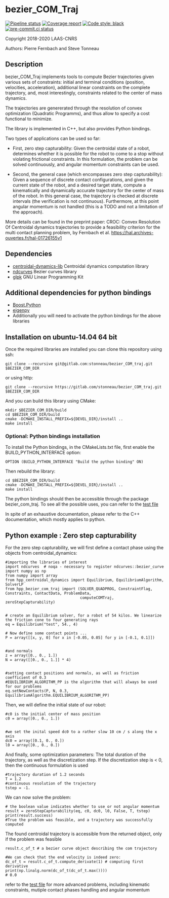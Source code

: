 #  bezier_COM_Traj

[![Pipeline status](https://gitlab.laas.fr/humanoid-path-planner/hpp-bezier-com-traj/badges/master/pipeline.svg)](https://gitlab.laas.fr/humanoid-path-planner/hpp-bezier-com-traj/commits/master)
[![Coverage report](https://gitlab.laas.fr/humanoid-path-planner/hpp-bezier-com-traj/badges/master/coverage.svg?job=doc-coverage)](http://projects.laas.fr/gepetto/doc/humanoid-path-planner/hpp-bezier-com-traj/master/coverage/)
[![Code style: black](https://img.shields.io/badge/code%20style-black-000000.svg)](https://github.com/psf/black)
[![pre-commit.ci status](https://results.pre-commit.ci/badge/github/humanoid-path-planner/hpp-bezier-com-traj/master.svg)](https://results.pre-commit.ci/latest/github/humanoid-path-planner/hpp-bezier-com-traj)


Copyright 2018-2020 LAAS-CNRS

Authors: Pierre Fernbach and Steve Tonneau

## Description
bezier_COM_Traj implements tools to compute Bezier trajectories given various sets of constraints: initial and terminal conditions (position, velocities, acceleration), additional linear constraints on the complete trajectory, and, most interestingly, constraints related to the center of mass dynamics.

The trajectories are genererated through the resolution of convex optimization (Quadratic Programms), and thus allow to specify a cost functional to minimize.

The library is implemented in C++, but also provides Python bindings.

Two types of applications can be used so far:
- First, zero step capturability: Given the centroidal state of a robot, determines whether it is possible for the robot to come to a stop without violating frictional constraints. In this formulation, the problem can be solved continuously, and angular momentum constraints can be used.

- Second, the general case (which encompasses zero step capturability):
Given a sequence of discrete contact configurations, and given the current state of the robot, and a desired target state, compute a kinematically and dynamically accurate trajectory for the center of mass of the robot. In this general case, the trajectory is checked at discrete intervals (the verification is not continuous). Furthermore, at this point angular momentum is not handled (this is a TODO and not a limitation of the approach).

More details can be found in the preprint paper:
CROC: Convex Resolution Of Centroidal dynamics trajectories to provide a feasibility criterion for the multi contact planning problem, by Fernbach et al.
https://hal.archives-ouvertes.fr/hal-01726155v1


## Dependencies
* [centroidal-dynamics-lib](https://github.com/stonneau/centroidal-dynamics-lib) Centroidal dynamics computation library
* [ndcurves](https://github.com/loco-3d/ndcurves) Bezier curves library
* [glpk](https://www.gnu.org/software/glpk/) GNU Linear Programming Kit

## Additional dependencies for python bindings
* [Boost.Python](http://www.boost.org/doc/libs/1_63_0/libs/python/doc/html/index.html)
* [eigenpy](https://github.com/stack-of-tasks/eigenpy)
* Additionally you will need to activate the python bindings for the above libraries

## Installation on ubuntu-14.04 64 bit

Once the required libraries are installed you can clone this repository using ssh:
```
git clone --recursive git@gitlab.com:stonneau/bezier_COM_traj.git $BEZIER_COM_DIR
```
or using http:
```
git clone --recursive https://gitlab.com/stonneau/bezier_COM_traj.git $BEZIER_COM_DIR
```
And you can build this library using CMake:
```
mkdir $BEZIER_COM_DIR/build
cd $BEZIER_COM_DIR/build
cmake -DCMAKE_INSTALL_PREFIX=${DEVEL_DIR}/install ..
make install
```

### Optional: Python bindings installation
To install the Python bindings, in the CMakeLists.txt file, first enable the BUILD_PYTHON_INTERFACE option:
```
OPTION (BUILD_PYTHON_INTERFACE "Build the python binding" ON)
```

Then rebuild the library:
```
cd $BEZIER_COM_DIR/build
cmake -DCMAKE_INSTALL_PREFIX=${DEVEL_DIR}/install ..
make install
```
The python bindings should then be accessible through the package bezier_com_traj.
To see all the possible uses, you can refer to the [test file](https://gitlab.com/stonneau/bezier_COM_traj/blob/master/python/test/binding_tests.py)

In spite of an exhaustive documentation, please refer to the C++ documentation, which mostly applies
to python.

## Python example : Zero step capturability

For the zero step capturability, we will first define a contact phase using the objects from centroidal_dynamics:
```
#importing the libraries of interest
import ndcurves  # noqa - necessary to register ndcurves::bezier_curve
import numpy as np
from numpy import array
from hpp_centroidal_dynamics import Equilibrium, EquilibriumAlgorithm, SolverLP
from hpp_bezier_com_traj import (SOLVER_QUADPROG, ConstraintFlag, Constraints, ContactData, ProblemData,
                                 computeCOMTraj, zeroStepCapturability)


# create an Equilibrium solver, for a robot of 54 kilos. We linearize the friction cone to four generating rays
eq = Equilibrium("test", 54., 4)

# Now define some contact points ...
P = array([[x, y, 0] for x in [-0.05, 0.05] for y in [-0.1, 0.1]])


#and normals
z = array([0., 0., 1.])
N = array([[0., 0., 1.]] * 4)


#setting contact positions and normals, as well as friction coefficient of 0.3
#EQUILIBRIUM_ALGORITHM_PP is the algorithm that will always be used for our problems
eq.setNewContacts(P, N, 0.3, EquilibriumAlgorithm.EQUILIBRIUM_ALGORITHM_PP)

```

Then, we will define the initial state of our robot:
```
#c0 is the initial center of mass position
c0 = array([0., 0., 1.])


#we set the inital speed dc0 to a rather slow 10 cm / s along the x axis
dc0 = array([0.1, 0., 0.])
l0 = array([0., 0., 0.])
```

And finally, some optimization parameters:
The total duration of the trajectory, as well as
the discretization step. If the discretization step is < 0,
then the continuous formulation is used

```
#trajectory duration of 1.2 seconds
T = 1.2
#continuous resolution of the trajectory
tstep = -1.
```

We can now solve the problem:
```
# the boolean value indicates whether to use or not angular momentum
result = zeroStepCapturability(eq, c0, dc0, l0, False, T, tstep)
print(result.success)
#True the problem was feasible, and a trajectory was successfully computed

```

The found centroidal trajectory is accessible from the returned object, only if the problem
was feasible
```
result.c_of_t # a bezier curve object describing the com trajectory

#We can check that the end velocity is indeed zero:
dc_of_t = result.c_of_t.compute_derivate(1) # computing first derivative
print(np.linalg.norm(dc_of_t(dc_of_t.max())))
# 0.0

```

refer to the [test file](https://gitlab.com/stonneau/bezier_COM_traj/blob/master/python/test/binding_tests.py) for more advanced problems, including kinematic constraints,
mutiple contact phases handling and angular momentum
